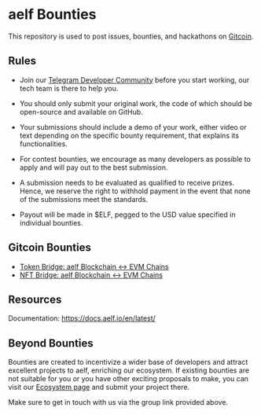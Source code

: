 # aelf Bounties


This repository is used to post issues, bounties, and hackathons on [Gitcoin](https://gitcoin.co/aelfproject).


## Rules

- Join our [Telegram Developer Community](https://t.me/aelfdeveloper) before you start working, our tech team is there to help you.

- You should only submit your original work, the code of which should be open-source and available on GitHub.

- Your submissions should include a demo of your work, either video or text depending on the specific bounty requirement, that explains its functionalities.

- For contest bounties, we encourage as many developers as possible to apply and will pay out to the best submission.

- A submission needs to be evaluated as qualified to receive prizes. Hence, we reserve the right to withhold payment in the event that none of the submissions meet the standards.

- Payout will be made in $ELF, pegged to the USD value specified in individual bounties.



## Gitcoin Bounties

- [Token Bridge: aelf Blockchain <-> EVM Chains](https://gitcoin.co/aelfproject/people)
- [NFT Bridge: aelf Blockchain <-> EVM Chains](https://gitcoin.co/aelfproject/people)

## Resources

Documentation: https://docs.aelf.io/en/latest/

## Beyond Bounties

Bounties are created to incentivize a wider base of developers and attract excellent projects to aelf, enriching our ecosystem.
If existing bounties are not suitable for you or you have other exciting proposals to make, you can visit our [Ecosystem page](https://aelf.com/ecosystem.html) and submit your project there. 

Make sure to get in touch with us via the group link provided above.

